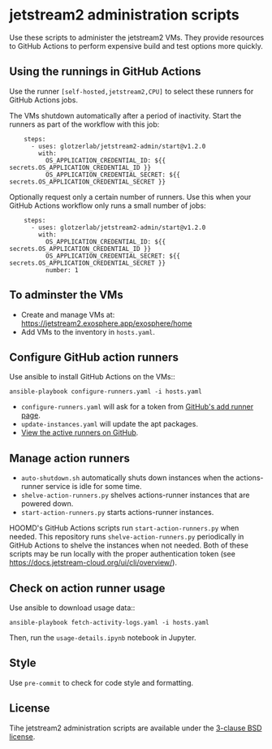 # jetstream2 administration scripts

Use these scripts to administer the jetstream2 VMs. They provide resources to GitHub Actions to
perform expensive build and test options more quickly.

## Using the runnings in GitHub Actions

Use the runner `[self-hosted,jetstream2,CPU]` to select these runners for GitHub Actions jobs.

The VMs shutdown automatically after a period of inactivity. Start the runners as part of the
workflow with this job:

```
    steps:
      - uses: glotzerlab/jetstream2-admin/start@v1.2.0
        with:
          OS_APPLICATION_CREDENTIAL_ID: ${{ secrets.OS_APPLICATION_CREDENTIAL_ID }}
          OS_APPLICATION_CREDENTIAL_SECRET: ${{ secrets.OS_APPLICATION_CREDENTIAL_SECRET }}
```

Optionally request only a certain number of runners. Use this when your GitHub Actions workflow
only runs a small number of jobs:
```
    steps:
      - uses: glotzerlab/jetstream2-admin/start@v1.2.0
        with:
          OS_APPLICATION_CREDENTIAL_ID: ${{ secrets.OS_APPLICATION_CREDENTIAL_ID }}
          OS_APPLICATION_CREDENTIAL_SECRET: ${{ secrets.OS_APPLICATION_CREDENTIAL_SECRET }}
          number: 1
```

## To adminster the VMs

* Create and manage VMs at: https://jetstream2.exosphere.app/exosphere/home
* Add VMs to the inventory in `hosts.yaml`.

## Configure GitHub action runners

Use ansible to install GitHub Actions on the VMs::

    ansible-playbook configure-runners.yaml -i hosts.yaml

* `configure-runners.yaml` will ask for a token from [GitHub's add runner page](https://github.com/organizations/glotzerlab/settings/actions/runners/new?arch=x64&os=linux).
* `update-instances.yaml` will update the apt packages.
* [View the active runners on GitHub](https://github.com/organizations/glotzerlab/settings/actions/runners).

## Manage action runners

* `auto-shutdown.sh` automatically shuts down instances when the actions-runner service is idle for
  some time.
* `shelve-action-runners.py` shelves actions-runner instances that are powered down.
* `start-action-runners.py` starts actions-runner instances.

HOOMD's GitHub Actions scripts run `start-action-runners.py` when needed. This repository runs
`shelve-action-runners.py` periodically in GitHub Actions to shelve the instances when not needed.
Both of these scripts may be run locally with the proper authentication token (see
https://docs.jetstream-cloud.org/ui/cli/overview/).

## Check on action runner usage

Use ansible to download usage data::

    ansible-playbook fetch-activity-logs.yaml -i hosts.yaml

Then, run the `usage-details.ipynb` notebook in Jupyter.

## Style

Use `pre-commit` to check for code style and formatting.

## License

Tihe jetstream2 administration scripts are available under the [3-clause BSD license](LICENSE).

